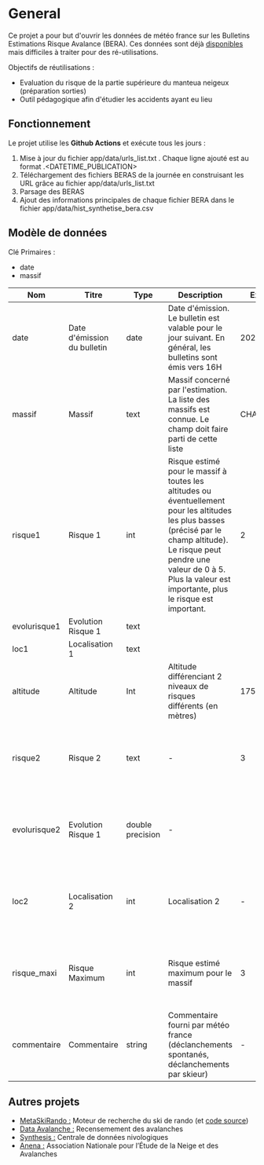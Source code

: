 # General

Ce projet a pour but d'ouvrir les données de météo france sur les Bulletins Estimations Risque Avalance (BERA).
Ces données sont déjà [disponibles](https://donneespubliques.meteofrance.fr/?fond=produit&id_produit=265&id_rubrique=50) mais difficiles à traiter pour des ré-utilisations.

Objectifs de réutilisations :
  - Evaluation du risque de la partie supérieure du manteua neigeux (préparation sorties)
  - Outil pédagogique afin d'étudier les accidents ayant eu lieu
 
## Fonctionnement
Le projet utilise les **Github Actions** et exécute tous les jours :
1. Mise à jour du fichier app/data/urls_list.txt . Chaque ligne ajouté est au format <MASSIF>.<DATETIME_PUBLICATION>
2. Téléchargement des fichiers BERAS de la journée en construisant les URL grâce au fichier app/data/urls_list.txt
3. Parsage des BERAS
4. Ajout des informations principales de chaque fichier BERA dans le fichier app/data/hist_synthetise_bera.csv

## Modèle de données
Clé Primaires :
- date
- massif

|Nom|Titre|Type|Description|Exemple|Propriétés|
|-|-|-|-|-|-|
|date|Date d'émission du bulletin|date|Date d'émission. Le bulletin est valable pour le jour suivant. En général, les bulletins sont émis vers 16H|2022-01-31|Valeur obligatoire|
|massif|Massif|text|Massif concerné par l'estimation. La liste des massifs est connue. Le champ doit faire parti de cette liste|CHARTREUSE|Valeur obligatoire|
|risque1|Risque 1|int|Risque estimé pour le massif à toutes les altitudes ou éventuellement pour les altitudes les plus basses (précisé par le champ altitude). Le risque peut pendre une valeur de 0 à 5. Plus la valeur est importante, plus le risque est important. |2|Valeur obligatoire|
|evolurisque1| Evolution Risque 1|text||||
|loc1|Localisation 1|text|||
|altitude|Altitude|Int|Altitude différenciant 2 niveaux de risques différents (en mètres)|1750|Valeur optionnelle|
|risque2|Risque 2|text| - |3|Valeur optionnelle (sauf si le champ altitude n'est pas vide)|
|evolurisque2|Evolution Risque 1|double precision| -  ||Valeur optionnelle (sauf si le champ altitude n'est pas vide)|
|loc2|Localisation 2|int|Localisation 2| - | Valeur optionnelle (sauf si le champ altitude n'est pas vide)|
|risque_maxi|Risque Maximum|int|Risque estimé maximum pour le massif| 3 | Valeur optionnelle (sauf si le champ altitude n'est pas vide)|
|commentaire|Commentaire|string|Commentaire fourni par météo france (déclanchements spontanés, déclanchements par skieur)| - | Valeur optionnelle|
  

## Autres projets
- [MetaSkiRando :](https://www.metaskirando.ovh/Nivo.php) Moteur de recherche du ski de rando (et [code source](https://github.com/c2corg/metaskirando))
- [Data Avalanche :](http://www.data-avalanche.org) Recensemement des avalanches
- [Synthesis :](http://www.data-avalanche.org/synthesis/) Centrale de données nivologiques
- [Anena :](https://www.anena.org/)  Association Nationale pour l’Étude de la Neige et des Avalanches
